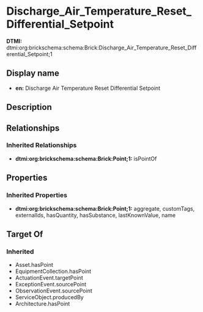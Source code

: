 # Discharge_Air_Temperature_Reset_Differential_Setpoint
**DTMI:** dtmi:org:brickschema:schema:Brick:Discharge_Air_Temperature_Reset_Differential_Setpoint;1
## Display name
- **en:** Discharge Air Temperature Reset Differential Setpoint
## Description
## Relationships
### Inherited Relationships
* **dtmi:org:brickschema:schema:Brick:Point;1:** isPointOf
## Properties
### Inherited Properties
* **dtmi:org:brickschema:schema:Brick:Point;1:** aggregate, customTags, externalIds, hasQuantity, hasSubstance, lastKnownValue, name
## Target Of
### Inherited
* Asset.hasPoint
* EquipmentCollection.hasPoint
* ActuationEvent.targetPoint
* ExceptionEvent.sourcePoint
* ObservationEvent.sourcePoint
* ServiceObject.producedBy
* Architecture.hasPoint
